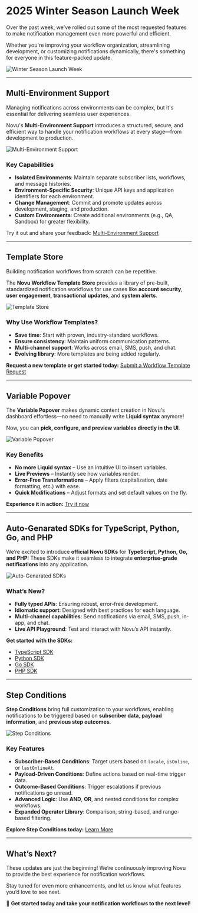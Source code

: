 # 2025 Winter Season Launch Week

Over the past week, we've rolled out some of the most requested features to make notification management even more powerful and efficient. 

Whether you're improving your workflow organization, streamlining development, or customizing notifications dynamically, there's something for everyone in this feature-packed update.

![Winter Season Launch Week](https://github.com/novuhq/blog/blob/main/2025/feb/winter-season-launch-week/assets/main-cover.png?raw=true)

---

## Multi-Environment Support

Managing notifications across environments can be complex, but it's essential for delivering seamless user experiences. 

Novu's **Multi-Environment Support** introduces a structured, secure, and efficient way to handle your notification workflows at every stage—from development to production.

![Multi-Environment Support](https://github.com/novuhq/blog/blob/main/2025/feb/winter-season-launch-week/assets/multi-env.png?raw=true)

### **Key Capabilities**

- **Isolated Environments**: Maintain separate subscriber lists, workflows, and message histories.
- **Environment-Specific Security**: Unique API keys and application identifiers for each environment.
- **Change Management**: Commit and promote updates across development, staging, and production.
- **Custom Environments**: Create additional environments (e.g., QA, Sandbox) for greater flexibility.

Try it out and share your feedback: [Multi-Environment Support](https://go.novu.co/dashboard?utm_campaign=winter-season-lw?utm_source=novublog)

---

## Template Store

Building notification workflows from scratch can be repetitive. 

The **Novu Workflow Template Store** provides a library of pre-built, standardized notification workflows for use cases like **account security**, **user engagement**, **transactional updates**, and **system alerts**.

![Template Store](https://github.com/novuhq/blog/blob/main/2025/feb/winter-season-launch-week/assets/template-store.png?raw=true)

### **Why Use Workflow Templates?**

- **Save time**: Start with proven, industry-standard workflows.
- **Ensure consistency**: Maintain uniform communication patterns.
- **Multi-channel support**: Works across email, SMS, push, and chat.
- **Evolving library**: More templates are being added regularly.

**Request a new template or get started today:** [Submit a Workflow Template Request](https://go.novu.co/5WLqNp9)

---

## Variable Popover

The **Variable Popover** makes dynamic content creation in Novu's dashboard effortless—no need to manually write **Liquid syntax** anymore! 

Now, you can **pick, configure, and preview variables directly in the UI**.

![Variable Popover](https://github.com/novuhq/blog/blob/main/2025/feb/winter-season-launch-week/assets/variable-popover.png?raw=true)

### **Key Benefits**

- **No more Liquid syntax** – Use an intuitive UI to insert variables.
- **Live Previews** – Instantly see how variables render.
- **Error-Free Transformations** – Apply filters (capitalization, date formatting, etc.) with ease.
- **Quick Modifications** – Adjust formats and set default values on the fly.

**Experience it in action:** [Try it now](https://go.novu.co/dashboard?utm_campaign=winter-season-lw?utm_source=novublog)

---

## Auto-Genarated SDKs for TypeScript, Python, Go, and PHP

We’re excited to introduce **official Novu SDKs** for **TypeScript, Python, Go, and PHP**! These SDKs make it seamless to integrate **enterprise-grade notifications** into any application.

![Auto-Genarated SDKs](https://github.com/novuhq/blog/blob/main/2025/feb/winter-season-launch-week/assets/sdks.png?raw=true)

### **What’s New?**

- **Fully typed APIs**: Ensuring robust, error-free development.
- **Idiomatic support**: Designed with best practices for each language.
- **Multi-channel capabilities**: Send notifications via email, SMS, push, in-app, and chat.
- **Live API Playground**: Test and interact with Novu’s API instantly.

**Get started with the SDKs:**

- [TypeScript SDK](https://go.novu.co/ts?utm_source=release_notes)
- [Python SDK](https://go.novu.co/python?utm_source=release_notes)
- [Go SDK](https://go.novu.co/go?utm_source=change_log)
- [PHP SDK](https://go.novu.co/php?utm_source=change_log)

---

## Step Conditions

**Step Conditions** bring full customization to your workflows, enabling notifications to be triggered based on **subscriber data**, **payload information**, and **previous step outcomes**.

![Step Conditions](https://github.com/novuhq/blog/blob/main/2025/feb/winter-season-launch-week/assets/step-conditions.png?raw=true)

### **Key Features**

- **Subscriber-Based Conditions**: Target users based on `locale`, `isOnline`, or `lastOnlineAt`.
- **Payload-Driven Conditions**: Define actions based on real-time trigger data.
- **Outcome-Based Conditions**: Trigger escalations if previous notifications go unread.
- **Advanced Logic**: Use **AND**, **OR**, and nested conditions for complex workflows.
- **Expanded Operator Library**: Comparison, string-based, and range-based filtering.

**Explore Step Conditions today:** [Learn More](https://go.novu.co/ZgpNMxU?utm_source=novublog)

---

## What’s Next?

These updates are just the beginning! We’re continuously improving Novu to provide the best experience for notification workflows. 

Stay tuned for even more enhancements, and let us know what features you’d love to see next.

🚀 **Get started today and take your notification workflows to the next level!**